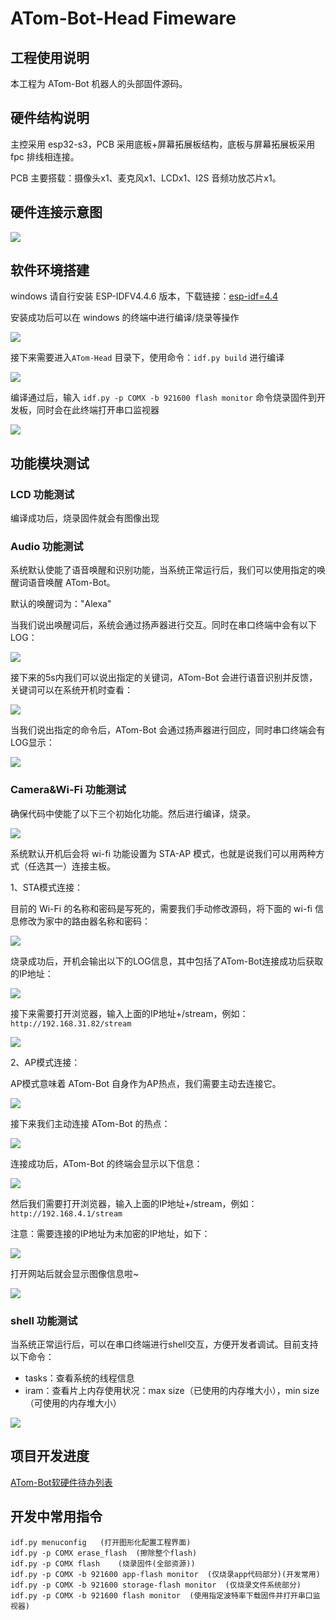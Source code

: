 # ATom-Bot-Head Fimeware

## 工程使用说明

本工程为 ATom-Bot 机器人的头部固件源码。

## 硬件结构说明

主控采用 esp32-s3，PCB 采用底板+屏幕拓展板结构，底板与屏幕拓展板采用 fpc 排线相连接。

PCB 主要搭载：摄像头x1、麦克风x1、LCDx1、I2S 音频功放芯片x1。

## 硬件连接示意图

![](res/1.png)

## 软件环境搭建

windows 请自行安装 ESP-IDFV4.4.6 版本，下载链接：[esp-idf=4.4](https://dl.espressif.com/dl/esp-idf/?idf=4.4)

安装成功后可以在 windows 的终端中进行编译/烧录等操作

![](res/2.png)

接下来需要进入`ATom-Head` 目录下，使用命令：`idf.py build` 进行编译

![](res/3.png)

编译通过后，输入 `idf.py -p COMX -b 921600 flash monitor` 命令烧录固件到开发板，同时会在此终端打开串口监视器

![](res/4.png)

## 功能模块测试

### LCD 功能测试

编译成功后，烧录固件就会有图像出现

### Audio 功能测试

系统默认使能了语音唤醒和识别功能，当系统正常运行后，我们可以使用指定的唤醒词语音唤醒 ATom-Bot。

默认的唤醒词为："Alexa"

当我们说出唤醒词后，系统会通过扬声器进行交互。同时在串口终端中会有以下LOG：

![](res/5.png)

接下来的5s内我们可以说出指定的关键词，ATom-Bot 会进行语音识别并反馈，关键词可以在系统开机时查看：

![](res/6.png)

当我们说出指定的命令后，ATom-Bot 会通过扬声器进行回应，同时串口终端会有LOG显示：

![](res/7.png)

### Camera&Wi-Fi 功能测试

确保代码中使能了以下三个初始化功能。然后进行编译，烧录。

![](res/8.png)

系统默认开机后会将 wi-fi 功能设置为 STA-AP 模式，也就是说我们可以用两种方式（任选其一）连接主板。

1、STA模式连接：

目前的 Wi-Fi 的名称和密码是写死的，需要我们手动修改源码，将下面的 wi-fi 信息修改为家中的路由器名称和密码：

![](res/9.png)

烧录成功后，开机会输出以下的LOG信息，其中包括了ATom-Bot连接成功后获取的IP地址：

![](res/10.png)

接下来需要打开浏览器，输入上面的IP地址+/stream，例如：`http://192.168.31.82/stream`

![](res/11.png)

2、AP模式连接：

AP模式意味着 ATom-Bot 自身作为AP热点，我们需要主动去连接它。

![](res/12.png)

接下来我们主动连接 ATom-Bot 的热点：

![](res/13.png)

连接成功后，ATom-Bot 的终端会显示以下信息：

![](res/14.png)

然后我们需要打开浏览器，输入上面的IP地址+/stream，例如：`http://192.168.4.1/stream`

注意：需要连接的IP地址为未加密的IP地址，如下：

![](res/15.png)

打开网站后就会显示图像信息啦~

![](res/16.png)

### shell 功能测试

当系统正常运行后，可以在串口终端进行shell交互，方便开发者调试。目前支持以下命令：

* tasks：查看系统的线程信息
* iram：查看片上内存使用状况：max size（已使用的内存堆大小），min size（可使用的内存堆大小）

![](res/17.png)

## 项目开发进度

[ATom-Bot软硬件待办列表](https://docs.qq.com/doc/DZmRyVVZGSG9iQnpq)

## 开发中常用指令

```
idf.py menuconfig	(打开图形化配置工程界面)
idf.py -p COMX erase_flash	(擦除整个flash)
idf.py -p COMX flash	(烧录固件(全部资源))
idf.py -p COMX -b 921600 app-flash monitor	(仅烧录app代码部分)(开发常用)
idf.py -p COMX -b 921600 storage-flash monitor	(仅烧录文件系统部分)
idf.py -p COMX -b 921600 flash monitor	(使用指定波特率下载固件并打开串口监视器)
```


